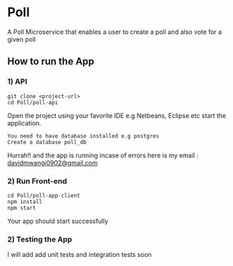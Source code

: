 # Poll #
A Poll Microservice that enables a  user to create a poll and also vote for a given poll

## How to run the App ##

### 1) API ###

```
git clone <project-url>
cd Poll/poll-api
```

Open the project using your favorite IDE e.g Netbeans, Eclipse etc 
start the application.

```
You need to have database installed e.g postgres  
Create a database poll_db
```
Hurrah!! and the app is running incase of errors  here is my email : davidmwangi0902@gmail.com


### 2)  Run Front-end
```
cd Poll/poll-app-client
npm install 
npm start
```
Your app should start successfully

### 2) Testing the App
I will add add unit tests and integration tests soon
